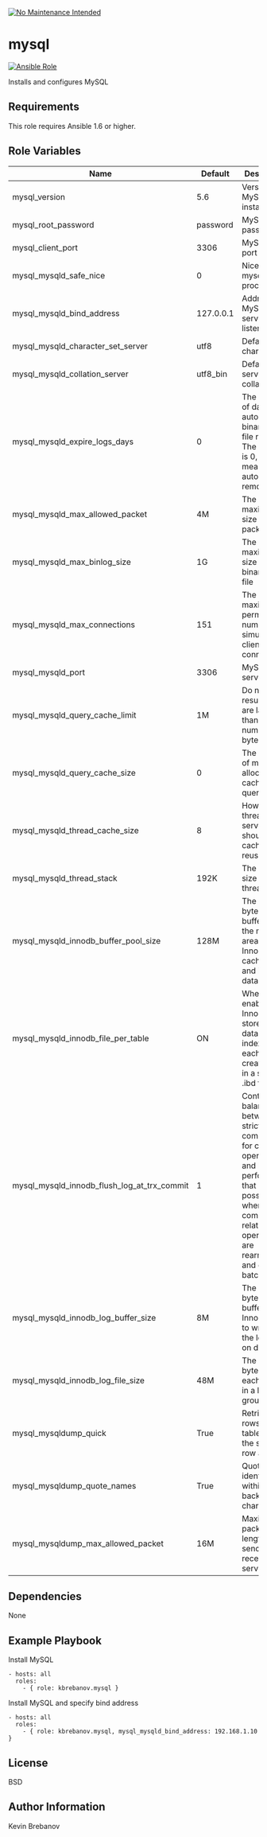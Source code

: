 [![No Maintenance Intended](http://unmaintained.tech/badge.svg)](http://unmaintained.tech/)

mysql
=====

[![Ansible Role](https://img.shields.io/ansible/role/4995.svg)](https://galaxy.ansible.com/list#/roles/4995)

Installs and configures MySQL

Requirements
------------

This role requires Ansible 1.6 or higher.

Role Variables
--------------

| Name                                        | Default   | Description                                                                                                                                                                              |
|---------------------------------------------|-----------|------------------------------------------------------------------------------------------------------------------------------------------------------------------------------------------|
| mysql_version                               | 5.6       | Version of MySQL to install                                                                                                                                                              |
| mysql_root_password                         | password  | MySQL root password                                                                                                                                                                      |
| mysql_client_port                           | 3306      | MySQL client port                                                                                                                                                                        |
| mysql_mysqld_safe_nice                      | 0         | Nice value of mysqld process                                                                                                                                                             |
| mysql_mysqld_bind_address                   | 127.0.0.1 | Address that MySQL server will listen on                                                                                                                                                 |
| mysql_mysqld_character_set_server           | utf8      | Default character set                                                                                                                                                                    |
| mysql_mysqld_collation_server               | utf8_bin  | Default server collation                                                                                                                                                                 |
| mysql_mysqld_expire_logs_days               | 0         | The number of days for automatic binary log file removal. The default is 0, which means "no automatic removal"                                                                           |
| mysql_mysqld_max_allowed_packet             | 4M        | The maximum size of one packet                                                                                                                                                           |
| mysql_mysqld_max_binlog_size                | 1G        | The maximum size of binary log file                                                                                                                                                      |
| mysql_mysqld_max_connections                | 151       | The maximum permitted number of simultaneous client connections                                                                                                                          |
| mysql_mysqld_port                           | 3306      | MySQL server port                                                                                                                                                                        |
| mysql_mysqld_query_cache_limit              | 1M        | Do not cache results that are larger than this number of bytes                                                                                                                           |
| mysql_mysqld_query_cache_size               | 0         | The amount of memory allocated for caching query results                                                                                                                                 |
| mysql_mysqld_thread_cache_size              | 8         | How many threads the server should cache for reuse                                                                                                                                       |
| mysql_mysqld_thread_stack                   | 192K      | The stack size for each thread                                                                                                                                                           |
| mysql_mysqld_innodb_buffer_pool_size        | 128M      | The size in bytes of the buffer pool, the memory area where InnoDB caches table and index data                                                                                           |
| mysql_mysqld_innodb_file_per_table          | ON        | When enabled, InnoDB stores the data and indexes for each newly created table in a separate .ibd file                                                                                    |
| mysql_mysqld_innodb_flush_log_at_trx_commit | 1         | Controls the balance between strict ACID compliance for commit operations, and higher performance that is possible when commit-related I/O operations are rearranged and done in batches |
| mysql_mysqld_innodb_log_buffer_size         | 8M        | The size in bytes of the buffer that InnoDB uses to write to the log files on disk                                                                                                       |
| mysql_mysqld_innodb_log_file_size           | 48M       | The size in bytes of each log file in a log group                                                                                                                                        |
| mysql_mysqldump_quick                       | True      | Retrieve rows for a table from the server a row at a time                                                                                                                                |
| mysql_mysqldump_quote_names                 | True      | Quote identifiers within backtick characters                                                                                                                                             |
| mysql_mysqldump_max_allowed_packet          | 16M       | Maximum packet length to send to or receive from server                                                                                                                                  |

Dependencies
------------

None

Example Playbook
----------------

Install MySQL
```
- hosts: all
  roles:
    - { role: kbrebanov.mysql }
```

Install MySQL and specify bind address
```
- hosts: all
  roles:
    - { role: kbrebanov.mysql, mysql_mysqld_bind_address: 192.168.1.10 }
```

License
-------

BSD

Author Information
------------------

Kevin Brebanov
